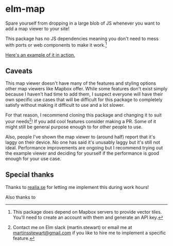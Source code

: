 # elm-map

Spare yourself from dropping in a large blob of JS whenever you want to add a map viewer to your site!

This package has no JS dependencies meaning you don't need to mess with ports or web components to make it work.[^1]

[Here's an example of it in action.](https://realia.se/map?a=AQADAAAAAAAAAAAAAAAAAAAAAEAIAAAAAAAAAAEAAAAXS3VuZ3NnYXRhbiAxLCBTdG9ja2hvbG0AAAAXS3VuZ3NnYXRhbiAxLCBTdG9ja2hvbG0AAAAAAHBFaUJMZFc1bmMyZGhkR0Z1SURFc0lGTjBiMk5yYUc5c2JTd2dVM1psY21sblpTSXdFaTRLRkFvU0NlVzBzNVZjblY5R0VXT0tkNVpnVUtZbEVBRXFGQW9TQ1gwTXhVcG5uVjlHRWNxTVpVVUNVZF9PAAAAAABwRWlCTGRXNW5jMmRoZEdGdUlERXNJRk4wYjJOcmFHOXNiU3dnVTNabGNtbG5aU0l3RWk0S0ZBb1NDZVcwczVWY25WOUdFV09LZDVaZ1VLWWxFQUVxRkFvU0NYME14VXBublY5R0VjcU1aVVVDVWRfTwADAAAAAw)

## Caveats

This map viewer doesn't have many of the features and styling options other map viewers like Mapbox offer. While some features don't exist simply because I haven't had time to add them, I suspect everyone will have their own specific use cases that will be difficult for this package to completely satisfy without making it difficult to use and a lot slower.

For that reason, I recommend cloning this package and changing it to suit your needs[^2]! If you add cool features consider making a PR. Some of it might still be general purpose enough to for other people to use.

Also, people I've shown the map viewer to (around half) report that it's laggy on their device. No one has said it's unusably laggy but it's still not ideal. Performance improvements are ongoing but I recommend trying out the example viewer and deciding for yourself if the performance is good enough for your use case.

## Special thanks

Thanks to [realia.se](https://realia.se/) for letting me implement this during work hours!

Also thanks to

[^1]: This package does depend on Mapbox servers to provide vector tiles. You'll need to create an account with them and generate an API key.

[^2]: Contact me on Elm slack (martin.stewart) or email me at martinsstewart@gmail.com if you like to hire me to implement a specific feature.